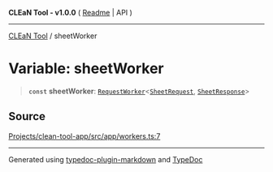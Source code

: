 **CLEaN Tool - v1.0.0** ( [Readme](../README.md) \| API )

***

[CLEaN Tool](../exports.md) / sheetWorker

# Variable: sheetWorker

> **`const`** **sheetWorker**: [`RequestWorker`](../interfaces/RequestWorker.md)\<[`SheetRequest`](../type-aliases/SheetRequest.md), [`SheetResponse`](../type-aliases/SheetResponse.md)\>

## Source

[Projects/clean-tool-app/src/app/workers.ts:7](https://github.com/yuckyh/clean-tool-app/)

***

Generated using [typedoc-plugin-markdown](https://www.npmjs.com/package/typedoc-plugin-markdown) and [TypeDoc](https://typedoc.org/)
